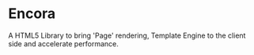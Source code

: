 # Encora
A HTML5 Library to bring 'Page' rendering, Template Engine to the client side and accelerate performance.
